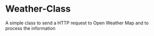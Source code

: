 # Weather-Class
A simple class to send a HTTP request to Open Weather Map and to process the information
